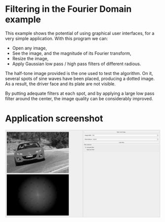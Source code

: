# Filtering in the Fourier Domain example
This example shows the potential of using graphical user interfaces, for a very
simple application. With this program we can:
* Open any image,
* See the image, and the magnitude of its Fourier transform,
* Resize the image,
* Apply Gaussian low pass / high pass filters of different radious.

The half-tone image provided is the one used to test the algorithm. On it,
several spots of sine waves have been placed, producing a dotted image.
As a result, the driver face and its plate are not visible.

By putting adequate filters at each spot, and by applying a large low pass filter
around the center, the image quality can be considerably improved.

# Application screenshot
![app screenshot](/FourierFilteringProject/images/FourierImage.png)
